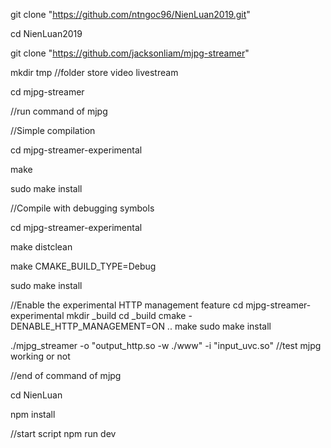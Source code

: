git clone "https://github.com/ntngoc96/NienLuan2019.git"

cd NienLuan2019

git clone "https://github.com/jacksonliam/mjpg-streamer"

mkdir tmp //folder store video livestream

cd mjpg-streamer

//run command of mjpg

//Simple compilation

cd mjpg-streamer-experimental

make

sudo make install


//Compile with debugging symbols

cd mjpg-streamer-experimental

make distclean

make CMAKE_BUILD_TYPE=Debug

sudo make install


//Enable the experimental HTTP management feature
cd mjpg-streamer-experimental
mkdir _build
cd _build
cmake -DENABLE_HTTP_MANAGEMENT=ON ..
make
sudo make install

./mjpg_streamer -o "output_http.so -w ./www" -i "input_uvc.so"  //test mjpg working or not

//end of command of mjpg

cd NienLuan

npm install

//start script
npm run dev
